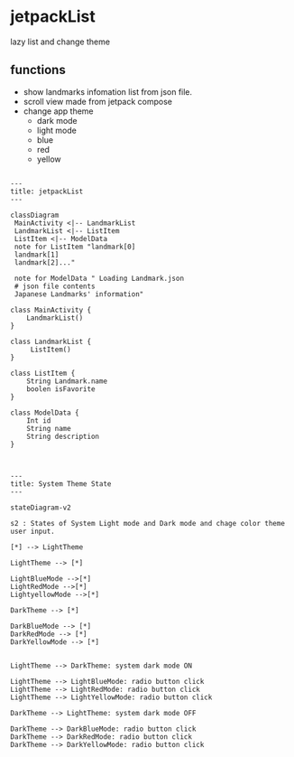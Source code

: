 # jetpackList
lazy list and change theme

## functions
- show landmarks infomation list from json file.
- scroll view made from jetpack compose
- change app theme
    - dark mode 
    - light mode 
    - blue 
    - red
    - yellow

```mermaid

---
title: jetpackList
---

classDiagram
 MainActivity <|-- LandmarkList
 LandmarkList <|-- ListItem
 ListItem <|-- ModelData
 note for ListItem "landmark[0]
 landmark[1]
 landmark[2]..."

 note for ModelData " Loading Landmark.json 
 # json file contents
 Japanese Landmarks' information"

class MainActivity {
    LandmarkList()
}

class LandmarkList {
     ListItem()
}

class ListItem {
    String Landmark.name
    boolen isFavorite
}

class ModelData {
    Int id
    String name
    String description
}



```

```mermaid
---
title: System Theme State
---

stateDiagram-v2

s2 : States of System Light mode and Dark mode and chage color theme user input.

[*] --> LightTheme

LightTheme --> [*]

LightBlueMode -->[*]
LightRedMode -->[*]
LightyellowMode -->[*]

DarkTheme --> [*]

DarkBlueMode --> [*]
DarkRedMode --> [*]
DarkYellowMode --> [*]


LightTheme --> DarkTheme: system dark mode ON

LightTheme --> LightBlueMode: radio button click
LightTheme --> LightRedMode: radio button click
LightTheme --> LightYellowMode: radio button click

DarkTheme --> LightTheme: system dark mode OFF

DarkTheme --> DarkBlueMode: radio button click
DarkTheme --> DarkRedMode: radio button click
DarkTheme --> DarkYellowMode: radio button click

```
